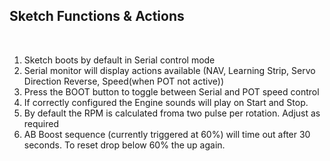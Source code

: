 ## Sketch Functions & Actions

<br>

1. Sketch boots by default in Serial control mode
2. Serial monitor will display actions available (NAV, Learning Strip, Servo Direction Reverse, Speed(when POT not active))
3. Press the BOOT button to toggle between Serial and POT speed control
4. If correctly configured the Engine sounds will play on Start and Stop.
5. By default the RPM is calculated froma two pulse per rotation. Adjust as required
6. AB Boost sequence (currently triggered at 60%) will time out after 30 seconds. To reset drop below 60% the up again.
##
